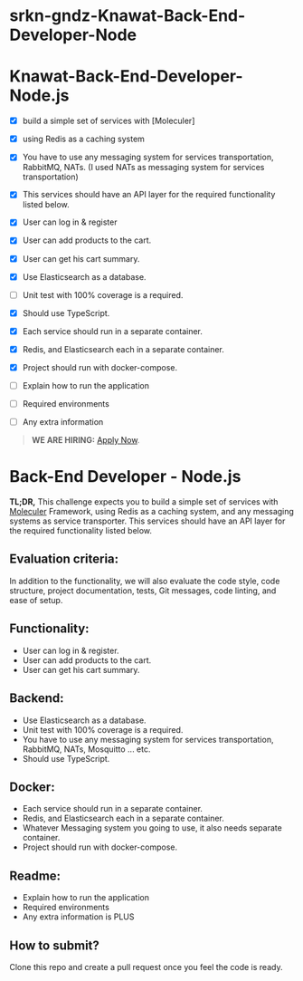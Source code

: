 # srkn-gndz-Knawat-Back-End-Developer-Node


# Knawat-Back-End-Developer-Node.js


- [x] build a simple set of services with [Moleculer]
- [x] using Redis as a caching system
- [x] You have to use any messaging system for services transportation, RabbitMQ, NATs. (I used NATs as messaging system for services transportation)
- [x] This services should have an API layer for the required functionality listed below.
- [x] User can log in & register
- [x] User can add products to the cart.
- [x] User can get his cart summary.
- [x] Use Elasticsearch as a database.
- [ ] Unit test with 100% coverage is a required.
- [x] Should use TypeScript.
- [x] Each service should run in a separate container.
- [x] Redis, and Elasticsearch each in a separate container.
- [x] Project should run with docker-compose.
- [ ] Explain how to run the application
- [ ] Required environments
- [ ] Any extra information



> **WE ARE HIRING:** [Apply Now](https://www.knawat.com/career/).

# Back-End Developer - Node.js

<strong>TL;DR,</strong> This challenge expects you to build a simple set of services with [Moleculer](https://moleculer.services/) Framework, using Redis as a caching system, and any messaging systems as service transporter.
This services should have an API layer for the required functionality listed below.

## Evaluation criteria:

In addition to the functionality, we will also evaluate the code style, code structure, project documentation, tests, Git messages, code linting, and ease of setup.

## Functionality:

- User can log in & register.
- User can add products to the cart.
- User can get his cart summary.

## Backend:

- Use Elasticsearch as a database.
- Unit test with 100% coverage is a required.
- You have to use any messaging system for services transportation, RabbitMQ, NATs, Mosquitto ... etc.
- Should use TypeScript.

## Docker:

- Each service should run in a separate container.
- Redis, and Elasticsearch each in a separate container.
- Whatever Messaging system you going to use, it also needs separate container.
- Project should run with docker-compose.

## Readme:

- Explain how to run the application
- Required environments
- Any extra information is PLUS

## How to submit?

Clone this repo and create a pull request once you feel the code is ready.

